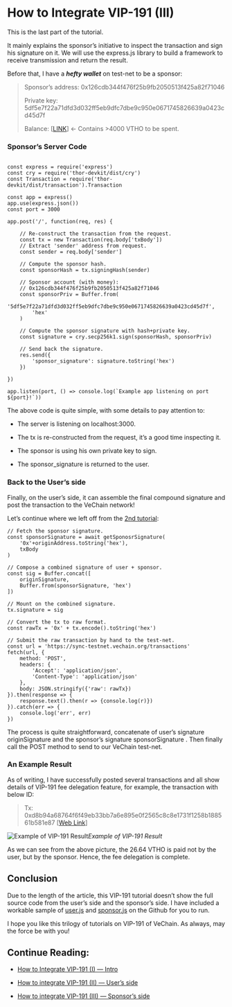 
# How to Integrate VIP-191 (III)

This is the last part of the tutorial.

It mainly explains the sponsor’s initiative to inspect the transaction and sign his signature on it. We will use the express.js library to build a framework to receive transmission and return the result.

Before that, I have a ***hefty wallet*** on test-net to be a sponsor:

> Sponsor’s address: 0x126cdb344f476f25b9fb2050513f425a82f71046
> 
> Private key: 5df5e7f22a71dfd3d032ff5eb9dfc7dbe9c950e0671745826639a0423cd45d7f
> 
> Balance: [[LINK](https://explore-testnet.vechain.org/accounts/0x126cdb344f476f25b9fb2050513f425a82f71046)] ← Contains >4000 VTHO to be spent.


### Sponsor’s Server Code

```

const express = require('express')
const cry = require('thor-devkit/dist/cry')
const Transaction = require('thor-devkit/dist/transaction').Transaction

const app = express()
app.use(express.json())
const port = 3000

app.post('/', function(req, res) {

    // Re-construct the transaction from the request.
    const tx = new Transaction(req.body['txBody'])
    // Extract 'sender' address from request.
    const sender = req.body['sender']

    // Compute the sponsor hash.
    const sponsorHash = tx.signingHash(sender)

    // Sponsor account (with money): 
    // 0x126cdb344f476f25b9fb2050513f425a82f71046
    const sponsorPriv = Buffer.from(
        '5df5e7f22a71dfd3d032ff5eb9dfc7dbe9c950e0671745826639a0423cd45d7f',
        'hex'
    )

    // Compute the sponsor signature with hash+private key.
    const signature = cry.secp256k1.sign(sponsorHash, sponsorPriv)

    // Send back the signature.
    res.send({
        'sponsor_signature': signature.toString('hex')
    })

})

app.listen(port, () => console.log(`Example app listening on port ${port}!`))
```


The above code is quite simple, with some details to pay attention to:

* The server is listening on localhost:3000.

* The tx is re-constructed from the request, it’s a good time inspecting it.

* The sponsor is using his own private key to sign.

* The sponsor_signature is returned to the user.

### Back to the User’s side

Finally, on the user’s side, it can assemble the final compound signature and post the transaction to the VeChain network!

Let’s continue where we left off from the [2nd tutorial](https://medium.com/@abyteahead/how-to-integrate-vip-191-ii-1b4e32d7960d):

```
// Fetch the sponsor signature.
const sponsorSignature = await getSponosrSignature(
    '0x'+originAddress.toString('hex'),
    txBody
)
    
// Compose a combined signature of user + sponsor.
const sig = Buffer.concat([
    originSignature,
    Buffer.from(sponsorSignature, 'hex')
])

// Mount on the combined signature.
tx.signature = sig

// Convert the tx to raw format.
const rawTx = '0x' + tx.encode().toString('hex')

// Submit the raw transaction by hand to the test-net.
const url = 'https://sync-testnet.vechain.org/transactions'
fetch(url, {
    method: 'POST',
    headers: {
        'Accept': 'application/json',
        'Content-Type': 'application/json'
    },
    body: JSON.stringify({'raw': rawTx})
}).then(response => {
    response.text().then(r => {console.log(r)})
}).catch(err => {
    console.log('err', err)
})
```


The process is quite straightforward, concatenate of user’s signature originSignature and the sponsor’s signature sponsorSignature . Then finally call the POST method to send to our VeChain test-net.

### An Example Result

As of writing, I have successfully posted several transactions and all show details of VIP-191 fee delegation feature, for example, the transaction with below ID:
> Tx: 0xd8b94a68764f6f49eb33bb7a6e895e0f2565c8c8e1731f1258b188561b581e87 [[Web Link](https://explore-testnet.vechain.org/transactions/0xd8b94a68764f6f49eb33bb7a6e895e0f2565c8c8e1731f1258b188561b581e87#info)]

![Example of VIP-191 Result](https://cdn-images-1.medium.com/max/3448/1*UzQOZILPS_Q7fC9whcbPXA.png)*Example of VIP-191 Result*

As we can see from the above picture, the 26.64 VTHO is paid not by the user, but by the sponsor. Hence, the fee delegation is complete.

## Conclusion

Due to the length of the article, this VIP-191 tutorial doesn’t show the full source code from the user’s side and the sponsor’s side. I have included a workable sample of [user.js](https://gist.github.com/laalaguer/1a7d9f9e0993c83ffcc84b766c3498ae) and [sponsor.js](https://gist.github.com/laalaguer/cbedc4591a13e5ef6b7e14eb1d1bcaf3) on the Github for you to run.

I hope you like this trilogy of tutorials on VIP-191 of VeChain. As always, may the force be with you!

## Continue Reading:

* [How to Integrate VIP-191 (I) — Intro](https://medium.com/@abyteahead/how-to-integrate-vip-191-i-f50971bb89eb)

* [How to integrate VIP-191 (II) — User’s side](https://medium.com/@abyteahead/how-to-integrate-vip-191-ii-1b4e32d7960d)

* [How to integrate VIP-191 (III) — Sponsor’s side](https://medium.com/@abyteahead/how-to-integrate-vip-191-iii-f08e9b66e457)
